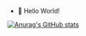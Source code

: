 - 👋 Hello World!  



[![Anurag's GitHub stats](https://github-readme-stats-lv-lifeng.vercel.app/api?username=Lv-Lifeng&count_private=true&show_icons=true&theme=apprentice)](https://github.com/anuraghazra/github-readme-stats)  
<!---
[![Top Langs](https://github-readme-stats.vercel.app/api/top-langs/?username=Lv-Lifeng&layout=compact)](https://github.com/anuraghazra/github-readme-stats)
--->

<!---
Lv-lifeng/Lv-lifeng is a ✨ special ✨ repository because its `README.md` (this file) appears on your GitHub profile.
You can click the Preview link to take a look at your changes.
--->
